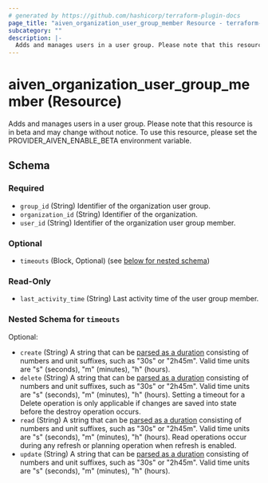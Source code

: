 ```yaml
---
# generated by https://github.com/hashicorp/terraform-plugin-docs
page_title: "aiven_organization_user_group_member Resource - terraform-provider-aiven"
subcategory: ""
description: |-
  Adds and manages users in a user group. Please note that this resource is in beta and may change without notice. To use this resource, please set the PROVIDERAIVENENABLE_BETA environment variable.
---
```


# aiven_organization_user_group_member (Resource)

Adds and manages users in a user group. Please note that this resource is in beta and may change without notice. To use this resource, please set the PROVIDER_AIVEN_ENABLE_BETA environment variable.



<!-- schema generated by tfplugindocs -->
## Schema

### Required

- `group_id` (String) Identifier of the organization user group.
- `organization_id` (String) Identifier of the organization.
- `user_id` (String) Identifier of the organization user group member.

### Optional

- `timeouts` (Block, Optional) (see [below for nested schema](#nestedblock--timeouts))

### Read-Only

- `last_activity_time` (String) Last activity time of the user group member.

<a id="nestedblock--timeouts"></a>
### Nested Schema for `timeouts`

Optional:

- `create` (String) A string that can be [parsed as a duration](https://pkg.go.dev/time#ParseDuration) consisting of numbers and unit suffixes, such as "30s" or "2h45m". Valid time units are "s" (seconds), "m" (minutes), "h" (hours).
- `delete` (String) A string that can be [parsed as a duration](https://pkg.go.dev/time#ParseDuration) consisting of numbers and unit suffixes, such as "30s" or "2h45m". Valid time units are "s" (seconds), "m" (minutes), "h" (hours). Setting a timeout for a Delete operation is only applicable if changes are saved into state before the destroy operation occurs.
- `read` (String) A string that can be [parsed as a duration](https://pkg.go.dev/time#ParseDuration) consisting of numbers and unit suffixes, such as "30s" or "2h45m". Valid time units are "s" (seconds), "m" (minutes), "h" (hours). Read operations occur during any refresh or planning operation when refresh is enabled.
- `update` (String) A string that can be [parsed as a duration](https://pkg.go.dev/time#ParseDuration) consisting of numbers and unit suffixes, such as "30s" or "2h45m". Valid time units are "s" (seconds), "m" (minutes), "h" (hours).
